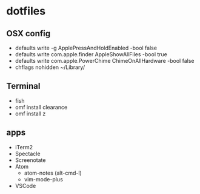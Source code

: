 # dotfiles

## OSX config
- defaults write -g ApplePressAndHoldEnabled -bool false
- defaults write com.apple.finder AppleShowAllFiles -bool true
- defaults write com.apple.PowerChime ChimeOnAllHardware -bool false
- chflags nohidden ~/Library/

## Terminal
- fish 
- omf install clearance
- omf install z

## apps
- iTerm2
- Spectacle
- Screenotate
- Atom
  - atom-notes (alt-cmd-l)
  - vim-mode-plus
- VSCode
